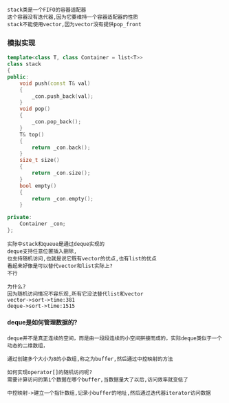     stack类是一个FIFO的容器适配器
    这个容器没有迭代器,因为它要维持一个容器适配器的性质
    stack不能使用vector,因为vector没有提供pop_front

### 模拟实现
```c++
template<class T, class Container = list<T>>
class stack
{
public:
    void push(const T& val)
    {
        _con.push_back(val);
    }
    void pop()
    {
        _con.pop_back();
    }
    T& top()
    {
        return _con.back();
    }
    size_t size()
    {
        return _con.size();
    }
    bool empty()
    {
        return _con.empty();
    }

private:
    Container _con;
};
```
    实际中stack和queue是通过deque实现的
    deque支持任意位置插入删除,
    也支持随机访问,也就是说它既有vector的优点,也有list的优点
    看起来好像是可以替代vector和list实际上?
    不行

    为什么?
    因为随机访问情况不容乐观,所有它没法替代list和vector
    vector->sort->time:381
    deque->sort->time:1515
#### deque是如何管理数据的?

    deque并不是真正连续的空间，而是由一段段连续的小空间拼接而成的，实际deque类似于一个动态的二维数组，

    通过创建多个大小为8的小数组,称之为buffer,然后通过中控映射的方法

    如何实现operator[]的随机访问呢?
    需要计算访问的第i个数据在哪个buffer,当数据量大了以后,访问效率就变低了

    中控映射->建立一个指针数组,记录小buffer的地址,然后通过迭代器iterator访问数据